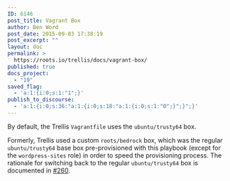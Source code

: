 ```yaml
---
ID: 6146
post_title: Vagrant Box
author: Ben Word
post_date: 2015-09-03 17:38:19
post_excerpt: ""
layout: doc
permalink: >
  https://roots.io/trellis/docs/vagrant-box/
published: true
docs_project:
  - "19"
saved_flag:
  - 'a:1:{i:0;s:1:"1";}'
publish_to_discourse:
  - 'a:1:{i:0;s:36:"a:1:{i:0;s:18:"a:1:{i:0;s:1:"0";}";}";}'
---
```

By default, the Trellis `Vagrantfile` uses the `ubuntu/trusty64` box.

Formerly, Trellis used a custom `roots/bedrock` box, which was the regular `ubuntu/trusty64` base box pre-provisioned with this playbook (except for the `wordpress-sites` role) in order to speed the provisioning process. The rationale for switching back to the regular `ubuntu/trusty64` box is documented in [#260](https://github.com/roots/trellis/pull/260).